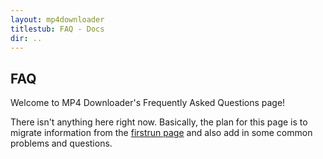 ```yaml
---
layout: mp4downloader
titlestub: FAQ - Docs
dir: ..
---
```

## FAQ

Welcome to MP4 Downloader's Frequently Asked Questions page!

There isn't anything here right now. Basically, the plan for this page is to migrate information from the [firstrun page](http://mp4downloader.mozdev.org/firstrun.html) and also add in some common problems and questions.